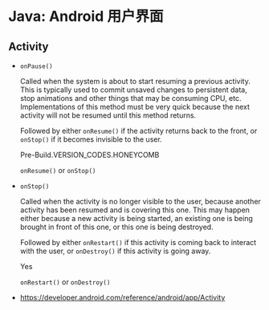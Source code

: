 # Java: Android 用户界面

## Activity

-  `onPause()`

	Called when the system is about to start resuming a previous activity. This is typically used to commit unsaved changes to persistent data, stop animations and other things that may be consuming CPU, etc. Implementations of this method must be very quick because the next activity will not be resumed until this method returns.

	Followed by either  `onResume()`  if the activity returns back to the front, or  `onStop()`  if it becomes invisible to the user.

	Pre-Build.VERSION_CODES.HONEYCOMB

	 `onResume()`  or  `onStop()`

-  `onStop()`

	Called when the activity is no longer visible to the user, because another activity has been resumed and is covering this one. This may happen either because a new activity is being started, an existing one is being brought in front of this one, or this one is being destroyed.

	Followed by either  `onRestart()`  if this activity is coming back to interact with the user, or  `onDestroy()`  if this activity is going away.

	Yes

	 `onRestart()`  or  `onDestroy()`

- https://developer.android.com/reference/android/app/Activity
